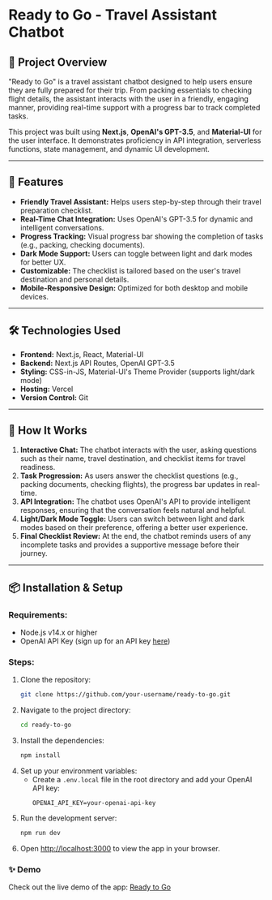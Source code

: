 
# **Ready to Go** - Travel Assistant Chatbot

## 📖 **Project Overview**
"Ready to Go" is a travel assistant chatbot designed to help users ensure they are fully prepared for their trip. From packing essentials to checking flight details, the assistant interacts with the user in a friendly, engaging manner, providing real-time support with a progress bar to track completed tasks.

This project was built using **Next.js**, **OpenAI's GPT-3.5**, and **Material-UI** for the user interface. It demonstrates proficiency in API integration, serverless functions, state management, and dynamic UI development.

---

## 🚀 **Features**

- **Friendly Travel Assistant:** Helps users step-by-step through their travel preparation checklist.
- **Real-Time Chat Integration:** Uses OpenAI's GPT-3.5 for dynamic and intelligent conversations.
- **Progress Tracking:** Visual progress bar showing the completion of tasks (e.g., packing, checking documents).
- **Dark Mode Support:** Users can toggle between light and dark modes for better UX.
- **Customizable:** The checklist is tailored based on the user's travel destination and personal details.
- **Mobile-Responsive Design:** Optimized for both desktop and mobile devices.

---

## 🛠️ **Technologies Used**

- **Frontend:** Next.js, React, Material-UI
- **Backend:** Next.js API Routes, OpenAI GPT-3.5
- **Styling:** CSS-in-JS, Material-UI's Theme Provider (supports light/dark mode)
- **Hosting:** Vercel
- **Version Control:** Git

---

## 🧠 **How It Works**

1. **Interactive Chat:** The chatbot interacts with the user, asking questions such as their name, travel destination, and checklist items for travel readiness.
2. **Task Progression:** As users answer the checklist questions (e.g., packing documents, checking flights), the progress bar updates in real-time.
3. **API Integration:** The chatbot uses OpenAI's API to provide intelligent responses, ensuring that the conversation feels natural and helpful.
4. **Light/Dark Mode Toggle:** Users can switch between light and dark modes based on their preference, offering a better user experience.
5. **Final Checklist Review:** At the end, the chatbot reminds users of any incomplete tasks and provides a supportive message before their journey.

---

## 📦 **Installation & Setup**

### **Requirements:**
- Node.js v14.x or higher
- OpenAI API Key (sign up for an API key [here](https://beta.openai.com/signup/))

### **Steps:**

1. Clone the repository:
   ```bash
   git clone https://github.com/your-username/ready-to-go.git
   ```
2. Navigate to the project directory:
   ```bash
   cd ready-to-go
   ```
3. Install the dependencies:
   ```bash
   npm install
   ```
4. Set up your environment variables:
   - Create a `.env.local` file in the root directory and add your OpenAI API key:
     ```plaintext
     OPENAI_API_KEY=your-openai-api-key
     ```
5. Run the development server:
   ```bash
   npm run dev
   ```
6. Open [http://localhost:3000](http://localhost:3000) to view the app in your browser.


### ✨ **Demo**

Check out the live demo of the app: [Ready to Go](https://your-vercel-deployment-url.com)
